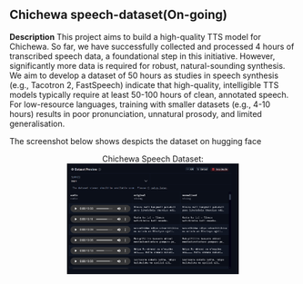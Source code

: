 <h2>Chichewa speech-dataset(On-going)</h2>
<b>Description</b>
This project aims to build a high-quality TTS model for Chichewa. So far, we have successfully collected and processed 4 hours of transcribed speech data, a foundational step in this initiative. However, significantly more data is required for robust, natural-sounding synthesis. We aim to develop a dataset of 50 hours as studies in speech synthesis (e.g., Tacotron 2, FastSpeech) indicate that high-quality, intelligible TTS models typically require at least 50-100 hours of clean, annotated speech. For low-resource languages, training with smaller datasets (e.g., 4-10 hours) results in poor pronunciation, unnatural prosody, and limited generalisation.

The screenshot below shows despicts the dataset on hugging face

<p align="center">
Chichewa Speech Dataset: <br/>
<img src="https://github.com/ndebvu/Chichewa-Speech-dataset/blob/main/Screenshot%20(37).png" height="80%" width="60%" alt="Disk Sanitization Steps"/>
<br />
